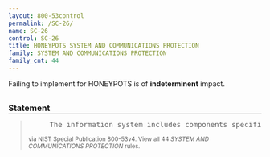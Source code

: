 ```yaml
---
layout: 800-53control
permalink: /SC-26/
name: SC-26
control: SC-26
title: HONEYPOTS SYSTEM AND COMMUNICATIONS PROTECTION
family: SYSTEM AND COMMUNICATIONS PROTECTION
family_cnt: 44
---
```

<p class="text-">Failing to implement for HONEYPOTS is of <b>indeterminent</b> impact.</p>

<h3 style="border-bottom:1px solid #ddd;margin:30px 0 8px 0;">Statement</h3>
<blockquote>
<pre>     The information system includes components specifically designed to be the target of malicious attacks for the purpose of detecting, deflecting, and analyzing such attacks. 
</pre>
<p><small>via NIST Special Publication 800-53v4. View all 44 <i>SYSTEM AND COMMUNICATIONS PROTECTION</i> rules. <a href="/cce/ssg/group/$Group_id"><span class="glyphicon glyphicon-link"></span></a> </small></p>
</blockquote>

